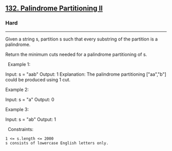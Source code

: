<h2><a href="https://leetcode.com/problems/palindrome-partitioning-ii/">132. Palindrome Partitioning II</a></h2><h3>Hard</h3><hr>Given a string s, partition s such that every substring of the partition is a palindrome.

Return the minimum cuts needed for a palindrome partitioning of s.

 
Example 1:

Input: s = "aab"
Output: 1
Explanation: The palindrome partitioning ["aa","b"] could be produced using 1 cut.


Example 2:

Input: s = "a"
Output: 0


Example 3:

Input: s = "ab"
Output: 1


 
Constraints:


	1 <= s.length <= 2000
	s consists of lowercase English letters only.

